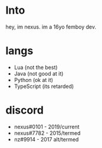 # Into
hey, im nexus. im a 16yo femboy dev.

# langs
  - Lua (not the best)
  - Java (not good at it)
  - Python (ok at it)
  - TypeScript (its retarded)

# discord
  - nexus#0101 - 2019/current
  - nexus#7782 - 2015/termed
  - nz#9914 - 2017 alt/termed
